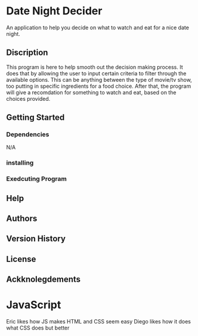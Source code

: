 # Date Night Decider

An application to help you decide on what to watch and eat for a nice date night.

## Discription

This program is here to help smooth out the decision making process. It does that by allowing the user to input certain criteria to filter through the available options. This can be anything  between the type of movie/tv show, too putting in specific ingredients for a food choice. After that, the program will give a recomdation for something to watch and eat, based on the choices provided.

## Getting Started



### Dependencies

N/A

### installing

### Exedcuting Program

## Help

## Authors

## Version History

## License

## Ackknolegdements

# JavaScript

Eric likes how JS makes HTML and CSS seem easy
Diego likes how it does what CSS does but better
